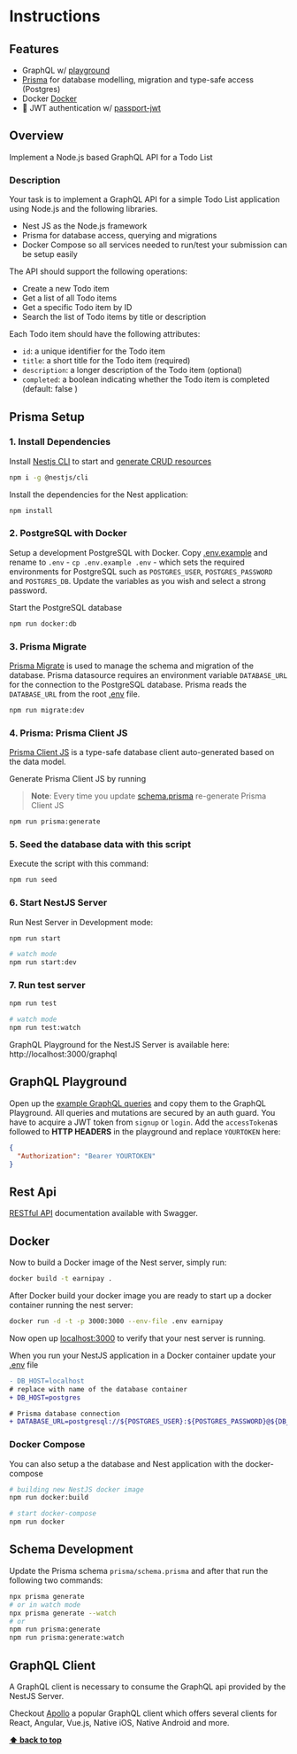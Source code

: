 # Instructions

## Features

- GraphQL w/ [playground](https://github.com/prisma/graphql-playground)
- [Prisma](https://www.prisma.io/) for database modelling, migration and type-safe access (Postgres)
- Docker [Docker](www.docker.com)
- 🔐 JWT authentication w/ [passport-jwt](https://github.com/mikenicholson/passport-jwt)

## Overview

Implement a Node.js based GraphQL API for a Todo List

### Description

Your task is to implement a GraphQL API for a simple Todo List application using Node.js and the following libraries.

- Nest JS as the Node.js framework
- Prisma for database access, querying and migrations
- Docker Compose so all services needed to run/test your submission can be setup easily

The API should support the following operations:

- Create a new Todo item
- Get a list of all Todo items
- Get a specific Todo item by ID
- Search the list of Todo items by title or description

Each Todo item should have the following attributes:

- `id`: a unique identifier for the Todo item
- `title`: a short title for the Todo item (required)
- `description`: a longer description of the Todo item (optional)
- `completed`: a boolean indicating whether the Todo item is completed (default: false )

## Prisma Setup

### 1. Install Dependencies

Install [Nestjs CLI](https://docs.nestjs.com/cli/usages) to start and [generate CRUD resources](https://trilon.io/blog/introducing-cli-generators-crud-api-in-1-minute)

```bash
npm i -g @nestjs/cli
```

Install the dependencies for the Nest application:

```bash
npm install
```

### 2. PostgreSQL with Docker

Setup a development PostgreSQL with Docker. Copy [.env.example](./.env.example) and rename to `.env` - `cp .env.example .env` - which sets the required environments for PostgreSQL such as `POSTGRES_USER`, `POSTGRES_PASSWORD` and `POSTGRES_DB`. Update the variables as you wish and select a strong password.

Start the PostgreSQL database

```bash
npm run docker:db
```

### 3. Prisma Migrate

[Prisma Migrate](https://github.com/prisma/prisma2/tree/master/docs/prisma-migrate) is used to manage the schema and migration of the database. Prisma datasource requires an environment variable `DATABASE_URL` for the connection to the PostgreSQL database. Prisma reads the `DATABASE_URL` from the root [.env](./.env) file.

```bash
npm run migrate:dev
```

### 4. Prisma: Prisma Client JS

[Prisma Client JS](https://www.prisma.io/docs/reference/tools-and-interfaces/prisma-client/api) is a type-safe database client auto-generated based on the data model.

Generate Prisma Client JS by running

> **Note**: Every time you update [schema.prisma](prisma/schema.prisma) re-generate Prisma Client JS

```bash
npm run prisma:generate
```

### 5. Seed the database data with this script

Execute the script with this command:

```bash
npm run seed
```

### 6. Start NestJS Server

Run Nest Server in Development mode:

```bash
npm run start

# watch mode
npm run start:dev
```

### 7. Run test server

```bash
npm run test

# watch mode
npm run test:watch
```

GraphQL Playground for the NestJS Server is available here: http://localhost:3000/graphql

## GraphQL Playground

Open up the [example GraphQL queries](graphql/auth.graphql) and copy them to the GraphQL Playground. All queries and mutations are secured by an auth guard. You have to acquire a JWT token from `signup` or `login`. Add the `accessToken`as followed to **HTTP HEADERS** in the playground and replace `YOURTOKEN` here:

```json
{
  "Authorization": "Bearer YOURTOKEN"
}
```

## Rest Api

[RESTful API](http://localhost:3000/api) documentation available with Swagger.

## Docker

Now to build a Docker image of the Nest server, simply run:

```bash
docker build -t earnipay .
```

After Docker build your docker image you are ready to start up a docker container running the nest server:

```bash
docker run -d -t -p 3000:3000 --env-file .env earnipay
```

Now open up [localhost:3000](http://localhost:3000) to verify that your nest server is running.

When you run your NestJS application in a Docker container update your [.env](.env) file

```diff
- DB_HOST=localhost
# replace with name of the database container
+ DB_HOST=postgres

# Prisma database connection
+ DATABASE_URL=postgresql://${POSTGRES_USER}:${POSTGRES_PASSWORD}@${DB_HOST}:${DB_PORT}/${POSTGRES_DB}?schema=${DB_SCHEMA}&sslmode=prefer
```

### Docker Compose

You can also setup a the database and Nest application with the docker-compose

```bash
# building new NestJS docker image
npm run docker:build

# start docker-compose
npm run docker
```

## Schema Development

Update the Prisma schema `prisma/schema.prisma` and after that run the following two commands:

```bash
npx prisma generate
# or in watch mode
npx prisma generate --watch
# or
npm run prisma:generate
npm run prisma:generate:watch
```

## GraphQL Client

A GraphQL client is necessary to consume the GraphQL api provided by the NestJS Server.

Checkout [Apollo](https://www.apollographql.com/) a popular GraphQL client which offers several clients for React, Angular, Vue.js, Native iOS, Native Android and more.

**[⬆ back to top](#overview)**
